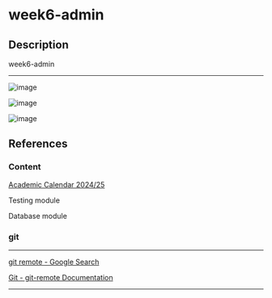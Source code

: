 # week6-admin

## Description

week6-admin

____

![image](https://github.com/user-attachments/assets/166e32d1-62e0-4d2d-8eb7-53f70c3b7a04)

![image](https://github.com/user-attachments/assets/5575e09a-b3ee-4b2d-886f-0daa46fa2fbd)

![image](https://github.com/user-attachments/assets/a382dbf4-d2b5-4555-9758-37738a84e405)

## References

### Content

[Academic Calendar 2024/25](https://www.ul.ie/academic-registry/academic-calendars-past-future/academic-calendar-2024/25)

Testing module

Database module

### git

____

[git remote - Google Search](https://www.google.com/search?q=git+remote&oq=git+remote&gs_lcrp=EgZjaHJvbWUyCQgAEEUYORiABDIHCAEQABiABDIHCAIQABiABDIGCAMQRRhAMgcIBBAAGIAEMgcIBRAAGIAEMgYIBhBFGDwyBggHEEUYQdIBCDM5MDNqMGo3qAIAsAIA&sourceid=chrome&ie=UTF-8)

[Git - git-remote Documentation](https://git-scm.com/docs/git-remote)

____
